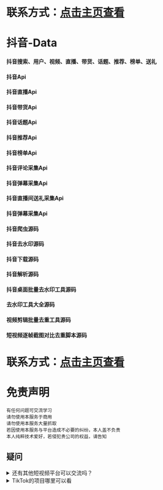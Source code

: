 # 联系方式：[点击主页查看](https://github.com/VideoData) 

# 抖音-Data    
#### 抖音搜索、用户、视频、直播、带货、话题、推荐、榜单、送礼     
#### 抖音Api    
#### 抖音直播Api   
#### 抖音带货Api      
#### 抖音话题Api      
#### 抖音推荐Api     
#### 抖音榜单Api   
#### 抖音评论采集Api     
#### 抖音弹幕采集Api 
#### 抖音直播间送礼采集Api  
#### 抖音弹幕采集Api    
#### 抖音爬虫源码    
#### 抖音去水印源码    
#### 抖音下载源码    
#### 抖音解析源码    
#### 抖音桌面批量去水印工具源码
#### 去水印工具大全源码     
#### 视频剪辑批量去重工具源码 
#### 短视频逐帧截图对比去重脚本源码

# 联系方式：[点击主页查看](https://github.com/VideoData) 

#  免责声明
```
有任何问题可交流学习  
请勿使用本服务于商用   
请勿使用本服务大量抓取   
若因使用本服务与平台造成不必要的纠纷，本人盖不负责  
本人纯粹技术爱好，若侵犯贵公司的权益，请告知  
```

## 疑问
<details>
  <summary>还有其他短视频平台可以交流吗？</summary>
  目前可供学习交流的平台是抖音、Tiktok，快手大家有兴趣可以一起讨论交流。
</details>
 
<details>
  <summary>TikTok的项目哪里可以看</summary>
  TikTok->https://github.com/VideoData/TiKTok-data
</details>
